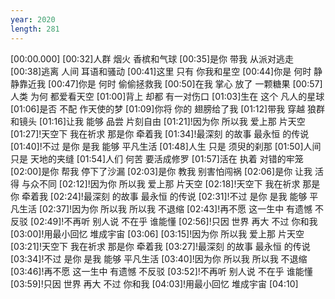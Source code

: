 ```yaml
---
year: 2020
length: 281
---
```

[00:00.000]
[00:32]人群 烟火 香槟和气球
[00:35]是你 带我 从派对逃走
[00:38]逃离 人间 耳语和骚动
[00:41]这里 只有 你我和星空
[00:44]你是 何时 静静靠近我
[00:47]你是 何时 偷偷拯救我
[00:50]在我 掌心 放了 一颗糖果
[00:57]人类 为何 都爱看天空
[01:00]背上 却都 有一对伤口
[01:03]生在 这个 凡人的星球
[01:06]是否 不配 作天使的梦
[01:09]你将 你的 翅膀给了我
[01:12]带我 穿越 狼群和镜头
[01:16]让我 能够 品尝 片刻自由
[01:21]!因为你 所以我 爱上那 片天空
[01:27]!天空下 我在祈求 那是你 牵着我
[01:34]!最深刻 的故事 最永恒 的传说
[01:40]!不过 是你 是我 能够 平凡生活
[01:48]人生 只是 须臾的刹那
[01:50]人间 只是 天地的夹缝
[01:54]人们 何苦 要活成修罗
[01:57]活在 执着 对错的牢笼
[02:00]是你 帮我 停下了沙漏
[02:03]是你 教我 别害怕闯祸
[02:06]是你 让我 活得 与众不同
[02:12]!因为你 所以我 爱上那 片天空
[02:18]!天空下 我在祈求 那是你 牵着我
[02:24]!最深刻 的故事 最永恒 的传说
[02:31]!不过 是你 是我 能够 平凡生活
[02:37]!因为你 所以我 所以我 不退缩
[02:43]!再不愿 这一生中 有遗憾 不反驳
[02:49]!不再听 别人说 不在乎 谁能懂
[02:56]!只因 世界 再大 不过 你和我
[03:00]!用最小回忆 堆成宇宙
[03:06]
[03:15]!因为你 所以我 爱上那 片天空
[03:21]!天空下 我在祈求 那是你 牵着我
[03:27]!最深刻 的故事 最永恒 的传说
[03:34]!不过 是你 是我 能够 平凡生活
[03:40]!因为你 所以我 所以我 不退缩
[03:46]!再不愿 这一生中 有遗憾 不反驳
[03:52]!不再听 别人说 不在乎 谁能懂
[03:59]!只因 世界 再大 不过 你和我
[04:03]!用最小回忆 堆成宇宙
[04:10]